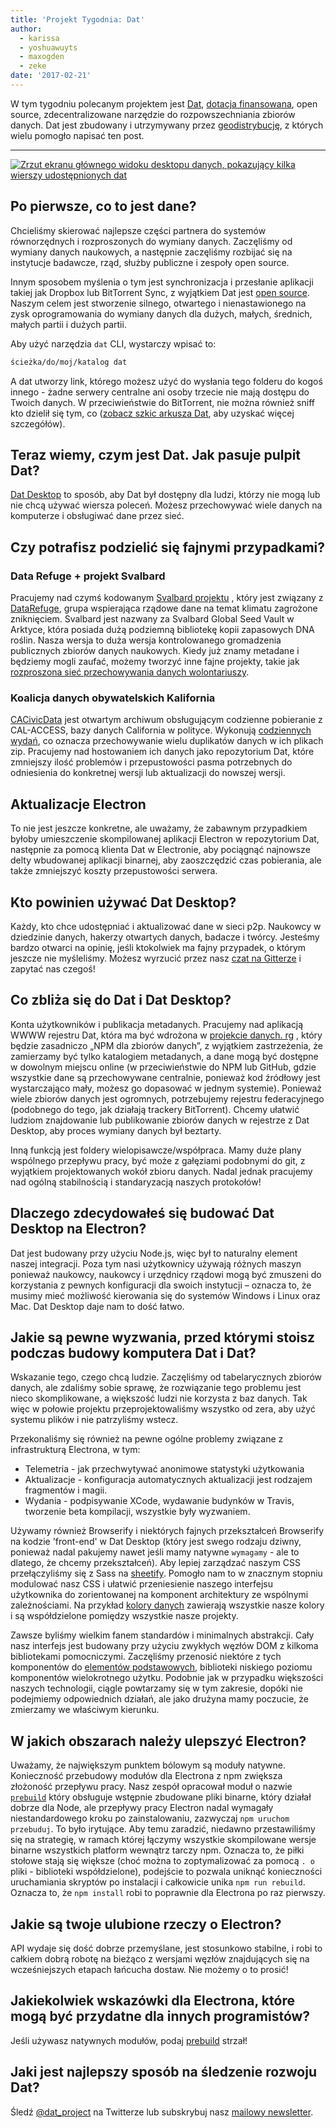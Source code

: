 ```yaml
---
title: 'Projekt Tygodnia: Dat'
author:
  - karissa
  - yoshuawuyts
  - maxogden
  - zeke
date: '2017-02-21'
---
```


W tym tygodniu polecanym projektem jest [Dat](https://datproject.org/), [dotacja finansowana](https://changelog.com/rfc/6), open source, zdecentralizowane narzędzie do rozpowszechniania zbiorów danych. Dat jest zbudowany i utrzymywany przez [geodistrybucję](https://datproject.org/team), z których wielu pomogło napisać ten post.

---

[![Zrzut ekranu głównego widoku desktopu danych, pokazujący kilka wierszy udostępnionych
dat](https://cloud.githubusercontent.com/assets/2289/23175925/dbaee7ec-f815-11e6-80cc-3041203c7842.png)](https://github.com/datproject/dat-desktop)

## Po pierwsze, co to jest dane?

Chcieliśmy skierować najlepsze części partnera do systemów równorzędnych i rozproszonych do wymiany danych. Zaczęliśmy od wymiany danych naukowych, a następnie zaczęliśmy rozbijać się na instytucje badawcze, rząd, służby publiczne i zespoły open source.

Innym sposobem myślenia o tym jest synchronizacja i przesłanie aplikacji takiej jak Dropbox lub BitTorrent Sync, z wyjątkiem Dat jest [open source](https://github.com/datproject). Naszym celem jest stworzenie silnego, otwartego i nienastawionego na zysk oprogramowania do wymiany danych dla dużych, małych, średnich, małych partii i dużych partii.

Aby użyć narzędzia `dat` CLI, wystarczy wpisać to:

```sh
ścieżka/do/moj/katalog dat
```

A dat utworzy link, którego możesz użyć do wysłania tego folderu do kogoś innego - żadne serwery centralne ani osoby trzecie nie mają dostępu do Twoich danych. W przeciwieństwie do BitTorrent, nie można również sniff kto dzielił się tym, co ([zobacz szkic arkusza Dat](https://github.com/datproject/docs/blob/master/papers/dat-paper.md), aby uzyskać więcej szczegółów).

## Teraz wiemy, czym jest Dat. Jak pasuje pulpit Dat?

[Dat Desktop](https://github.com/datproject/dat-desktop) to sposób, aby Dat był dostępny dla ludzi, którzy nie mogą lub nie chcą używać wiersza poleceń. Możesz przechowywać wiele danych na komputerze i obsługiwać dane przez sieć.

## Czy potrafisz podzielić się fajnymi przypadkami?

### Data Refuge + projekt Svalbard

Pracujemy nad czymś kodowanym [Svalbard projektu](https://github.com/datproject/svalbard) , który jest związany z [DataRefuge](http://www.ppehlab.org/datarefuge), grupa wspierająca rządowe dane na temat klimatu zagrożone zniknięciem. Svalbard jest nazwany za Svalbard Global Seed Vault w Arktyce, która posiada dużą podziemną bibliotekę kopii zapasowych DNA roślin. Nasza wersja to duża wersja kontrolowanego gromadzenia publicznych zbiorów danych naukowych. Kiedy już znamy metadane i będziemy mogli zaufać, możemy tworzyć inne fajne projekty, takie jak [rozproszona sieć przechowywania danych wolontariuszy](https://github.com/datproject/datasilo/).

### Koalicja danych obywatelskich Kalifornia

[CACivicData](http://www.californiacivicdata.org/) jest otwartym archiwum obsługującym codzienne pobieranie z CAL-ACCESS, bazy danych California w polityce. Wykonują [codziennych wydań](http://calaccess.californiacivicdata.org/downloads/0), co oznacza przechowywanie wielu duplikatów danych w ich plikach zip. Pracujemy nad hostowaniem ich danych jako repozytorium Dat, które zmniejszy ilość problemów i przepustowości pasma potrzebnych do odniesienia do konkretnej wersji lub aktualizacji do nowszej wersji.

## Aktualizacje Electron

To nie jest jeszcze konkretne, ale uważamy, że zabawnym przypadkiem byłoby umieszczenie skompilowanej aplikacji Electron w repozytorium Dat, następnie za pomocą klienta Dat w Electronie, aby pociągnąć najnowsze delty wbudowanej aplikacji binarnej, aby zaoszczędzić czas pobierania, ale także zmniejszyć koszty przepustowości serwera.

## Kto powinien używać Dat Desktop?

Każdy, kto chce udostępniać i aktualizować dane w sieci p2p. Naukowcy w dziedzinie danych, hakerzy otwartych danych, badacze i twórcy. Jesteśmy bardzo otwarci na opinię, jeśli ktokolwiek ma fajny przypadek, o którym jeszcze nie myśleliśmy. Możesz wyrzucić przez nasz [czat na Gitterze](https://gitter.im/datproject/discussions) i zapytać nas czegoś!

## Co zbliża się do Dat i Dat Desktop?

Konta użytkowników i publikacja metadanych. Pracujemy nad aplikacją WWWW rejestru Dat, która ma być wdrożona w [projekcie danych. rg](https://datproject.org/) , który będzie zasadniczo „NPM dla zbiorów danych”, z wyjątkiem zastrzeżenia, że zamierzamy być tylko katalogiem metadanych, a dane mogą być dostępne w dowolnym miejscu online (w przeciwieństwie do NPM lub GitHub, gdzie wszystkie dane są przechowywane centralnie, ponieważ kod źródłowy jest wystarczająco mały, możesz go dopasować w jednym systemie). Ponieważ wiele zbiorów danych jest ogromnych, potrzebujemy rejestru federacyjnego (podobnego do tego, jak działają trackery BitTorrent). Chcemy ułatwić ludziom znajdowanie lub publikowanie zbiorów danych w rejestrze z Dat Desktop, aby proces wymiany danych był beztarty.

Inną funkcją jest foldery wielopisawcze/współpraca. Mamy duże plany wspólnego przepływu pracy, być może z gałęziami podobnymi do git, z wyjątkiem projektowanych wokół zbioru danych. Nadal jednak pracujemy nad ogólną stabilnością i standaryzacją naszych protokołów!

## Dlaczego zdecydowałeś się budować Dat Desktop na Electron?

Dat jest budowany przy użyciu Node.js, więc był to naturalny element naszej integracji. Poza tym nasi użytkownicy używają różnych maszyn ponieważ naukowcy, naukowcy i urzędnicy rządowi mogą być zmuszeni do korzystania z pewnych konfiguracji dla swoich instytucji – oznacza to, że musimy mieć możliwość kierowania się do systemów Windows i Linux oraz Mac. Dat Desktop daje nam to dość łatwo.

## Jakie są pewne wyzwania, przed którymi stoisz podczas budowy komputera Dat i Dat?

Wskazanie tego, czego chcą ludzie. Zaczęliśmy od tabelarycznych zbiorów danych, ale zdaliśmy sobie sprawę, że rozwiązanie tego problemu jest nieco skomplikowane, a większość ludzi nie korzysta z baz danych. Tak więc w połowie projektu przeprojektowaliśmy wszystko od zera, aby użyć systemu plików i nie patrzyliśmy wstecz.

Przekonaliśmy się również na pewne ogólne problemy związane z infrastrukturą Electrona, w tym:

- Telemetria - jak przechwytywać anonimowe statystyki użytkowania
- Aktualizacje - konfiguracja automatycznych aktualizacji jest rodzajem fragmentów i magii.
- Wydania - podpisywanie XCode, wydawanie budynków w Travis, tworzenie beta kompilacji, wszystkie były wyzwaniem.

Używamy również Browserify i niektórych fajnych przekształceń Browserify na kodzie 'front-end' w Dat Desktop (który jest swego rodzaju dziwny, ponieważ nadal pakujemy nawet jeśli mamy natywne `wymagamy` - ale to dlatego, że chcemy przekształceń). Aby lepiej zarządzać naszym CSS przełączyliśmy się z Sass na [sheetify](https://github.com/stackcss/sheetify). Pomogło nam to w znacznym stopniu modulować nasz CSS i ułatwić przeniesienie naszego interfejsu użytkownika do zorientowanej na komponent architektury ze wspólnymi zależnościami. Na przykład [kolory danych](https://github.com/Kriesse/dat-colors) zawierają wszystkie nasze kolory i są współdzielone pomiędzy wszystkie nasze projekty.

Zawsze byliśmy wielkim fanem standardów i minimalnych abstrakcji. Cały nasz interfejs jest budowany przy użyciu zwykłych węzłów DOM z kilkoma bibliotekami pomocniczymi. Zaczęliśmy przenosić niektóre z tych komponentów do [elementów podstawowych](https://base.choo.io), biblioteki niskiego poziomu komponentów wielokrotnego użytku. Podobnie jak w przypadku większości naszych technologii, ciągle powtarzamy się w tym zakresie, dopóki nie podejmiemy odpowiednich działań, ale jako drużyna mamy poczucie, że zmierzamy we właściwym kierunku.

## W jakich obszarach należy ulepszyć Electron?

Uważamy, że największym punktem bólowym są moduły natywne. Konieczność przebudowy modułów dla Electrona z npm zwiększa złożoność przepływu pracy. Nasz zespół opracował moduł o nazwie [`prebuild`](http://npmjs.org/prebuild) który obsługuje wstępnie zbudowane pliki binarne, który działał dobrze dla Node, ale przepływy pracy Electron nadal wymagały niestandardowego kroku po zainstalowaniu, zazwyczaj `npm uruchom przebuduj`. To było irytujące. Aby temu zaradzić, niedawno przestawiliśmy się na strategię, w ramach której łączymy wszystkie skompilowane wersje binarne wszystkich platform wewnątrz tarczy npm. Oznacza to, że piłki stołowe stają się większe (choć można to zoptymalizować za pomocą `. o` pliki - biblioteki współdzielone), podejście to pozwala uniknąć konieczności uruchamiania skryptów po instalacji i całkowicie unika `npm run rebuild`. Oznacza to, że `npm install` robi to poprawnie dla Electrona po raz pierwszy.

## Jakie są twoje ulubione rzeczy o Electron?

API wydaje się dość dobrze przemyślane, jest stosunkowo stabilne, i robi to całkiem dobrą robotę na bieżąco z wersjami węzłów znajdujących się na wcześniejszych etapach łańcucha dostaw. Nie możemy o to prosić!

## Jakiekolwiek wskazówki dla Electrona, które mogą być przydatne dla innych programistów?

Jeśli używasz natywnych modułów, podaj [prebuild](https://www.npmjs.com/package/prebuild) strzał!

## Jaki jest najlepszy sposób na śledzenie rozwoju Dat?

Śledź [@dat_project](https://twitter.com/dat_project) na Twitterze lub subskrybuj nasz [mailowy newsletter](https://tinyletter.com/datdata).

